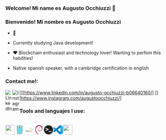 ### Welcome! Mi name es Augusto Occhiuzzi 👋
### Bienvenido! Mi nombre es Augusto Occhiuzzi 


- 💼 

-  Currently studying Java development!

- ❤️ Blockchain enthusiast and technology lover! Wanting to perfom this habilities!

- Native spanish speaker, with a cambridge certification in english


### Contact me!:

[<img align="left" alt="LinkedIn" width="22px" src="https://cdn.worldvectorlogo.com/logos/linkedin-icon-2.svg" />][https://www.linkedin.com/in/augusto-occhiuzzi-b06640160/]
[<img align="left" alt="Instagram" width="22px" src="https://1000marcas.net/wp-content/uploads/2019/11/Instagram-logo.png" />][https://www.instagram.com/augustoocchiuzzi/]
<br />



### Tools and languajes I use:

<br />
<img align="bottom" src="https://raw.githubusercontent.com/jmnote/z-icons/master/svg/git.svg" width="30" height="30" />
<img align="left" src="https://raw.githubusercontent.com/jmnote/z-icons/master/svg/github.svg" width="30" height="30" />
<img align="left" src="https://raw.githubusercontent.com/devicons/devicon/2809b567852a4648062a2d3e7c1c531367458c0b/icons/go/go-original.svg" width="30" height="30" />
<img align="left" src="https://raw.githubusercontent.com/github/explore/80688e429a7d4ef2fca1e82350fe8e3517d3494d/topics/mysql/mysql.png" width="30" height="30"/>
<img align="left" src="https://raw.githubusercontent.com/devicons/devicon/2809b567852a4648062a2d3e7c1c531367458c0b/icons/debian/debian-original.svg" width="30" height="30" />
<img align="left" src="https://raw.githubusercontent.com/github/explore/80688e429a7d4ef2fca1e82350fe8e3517d3494d/topics/terminal/terminal.png" width="30" height="30"/>
<img align="left" src="https://raw.githubusercontent.com/github/explore/80688e429a7d4ef2fca1e82350fe8e3517d3494d/topics/visual-studio-code/visual-studio-code.png" width="30" height="30"/>
<br />


